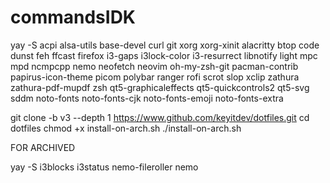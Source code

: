 # commandsIDK
yay -S acpi alsa-utils base-devel curl git xorg xorg-xinit alacritty btop code dunst feh ffcast firefox i3-gaps i3lock-color i3-resurrect libnotify light mpc mpd ncmpcpp nemo neofetch neovim oh-my-zsh-git pacman-contrib papirus-icon-theme picom polybar ranger rofi scrot slop xclip zathura zathura-pdf-mupdf zsh qt5-graphicaleffects qt5-quickcontrols2 qt5-svg sddm noto-fonts noto-fonts-cjk noto-fonts-emoji noto-fonts-extra

git clone -b v3 --depth 1 https://www.github.com/keyitdev/dotfiles.git
cd dotfiles
chmod +x install-on-arch.sh
./install-on-arch.sh


FOR ARCHIVED

yay -S i3blocks i3status nemo-fileroller nemo
